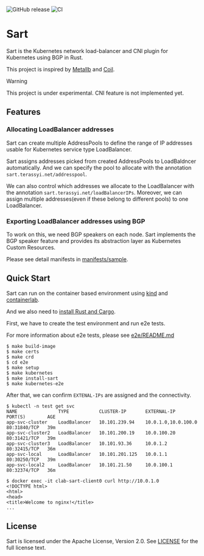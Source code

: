 ![GitHub release](https://img.shields.io/github/release/terassyi/sart.svg?maxAge=60)
![CI](https://github.com/terassyi/sart/workflows/ci/badge.svg)


# Sart

Sart is the Kubernetes network load-balancer and CNI plugin for Kubernetes using BGP in Rust.

This project is inspired by [Metallb](https://github.com/metallb/metallb) and [Coil](https://github.com/cybozu-go/coil).

> [!WARNING]
> This project is under experimental.
> CNI feature is not implemented yet.

## Features

### Allocating LoadBalancer addresses

Sart can create multiple AddressPools to define the range of IP addresses usable for Kubernetes service type LoadBalancer.

Sart assigns addresses picked from created AddressPools to LoadBaldncer automatically.
And we can specify the pool to allocate with the annotation `sart.terassyi.net/addresspool`.

We can also control which addresses we allocate to the LoadBalancer with the annotation `sart.terassyi.net/loadBalancerIPs`.
Moreover, we can assign multiple addresses(even if these belong to different pools) to one LoadBalancer.

### Exporting LoadBalancer addresses using BGP

To work on this, we need BGP speakers on each node.
Sart implements the BGP speaker feature and provides its abstraction layer as Kubernetes Custom Resources.

Please see detail manifests in [manifests/sample](manifests/sample/).

## Quick Start

Sart can run on the container based environment using [kind](https://kind.sigs.k8s.io/) and [containerlab](https://containerlab.dev/).

And we also need to [install Rust and Cargo](https://doc.rust-lang.org/cargo/getting-started/installation.html).

First, we have to create the test environment and run e2e tests.

For more information about e2e tests, please see [e2e/README.md](./e2e/README.md)

```console
$ make build-image
$ make certs
$ make crd
$ cd e2e
$ make setup
$ make kubernetes
$ make install-sart
$ make kubernetes-e2e 
```

After that, we can confirm `EXTENAL-IPs` are assigned and the connectivity.

```console
$ kubectl -n test get svc
NAME               TYPE           CLUSTER-IP       EXTERNAL-IP           PORT(S)        AGE
app-svc-cluster    LoadBalancer   10.101.239.94    10.0.1.0,10.0.100.0   80:31840/TCP   39m
app-svc-cluster2   LoadBalancer   10.101.200.19    10.0.100.20           80:31421/TCP   39m
app-svc-cluster3   LoadBalancer   10.101.93.36     10.0.1.2              80:32415/TCP   36m
app-svc-local      LoadBalancer   10.101.201.125   10.0.1.1              80:30250/TCP   39m
app-svc-local2     LoadBalancer   10.101.21.50     10.0.100.1            80:32374/TCP   36m
```

```console
$ docker exec -it clab-sart-client0 curl http://10.0.1.0
<!DOCTYPE html>
<html>
<head>
<title>Welcome to nginx!</title>
...
```

## License

Sart is licensed under the Apache License, Version 2.0. See [LICENSE](https://github.com/terassyi/sart/blob/main/LICENSE) for the full license text.
